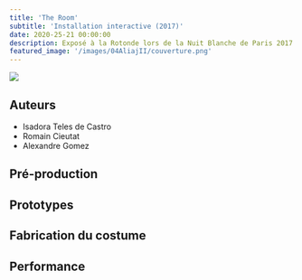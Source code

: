 ```yaml
---
title: 'The Room'
subtitle: 'Installation interactive (2017)'
date: 2020-25-21 00:00:00
description: Exposé à la Rotonde lors de la Nuit Blanche de Paris 2017
featured_image: '/images/04AliajII/couverture.png'
---
```


![](/images/04AliajII/couverture.jpg)

## Auteurs
- Isadora Teles de Castro
- Romain Cieutat
- Alexandre Gomez


## Pré-production
<div class="gallery" data-columns="3">
	
</div>

## Prototypes
<div class="gallery" data-columns="3">
	
</div>


## Fabrication du costume



## Performance
